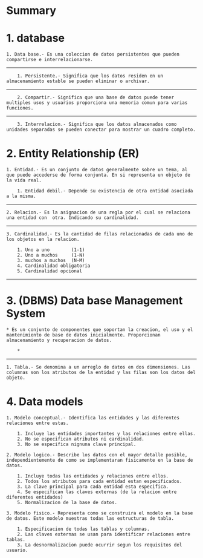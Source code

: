 # Summary

# 1. database
    1. Data base.- Es una coleccion de datos persistentes que pueden compartirse e interrelacionarse.
***
        1. Persistente.- Significa que los datos residen en un almacenamiento estable se pueden eliminar o archivar.
***
        2. Compartir.- Significa que una base de datos puede tener multiples usos y usuarios proporciona una memoria comun para varias funciones.
***
        3. Interrelacion.- Significa que los datos almacenados como unidades separadas se pueden conectar para mostrar un cuadro completo.


# 2. Entity Relationship (ER)
    1. Entidad.- Es un conjunto de datos generalmente sobre un tema, al que puede accederse de forma conjunta. En si representa un objeto de la vida real.

        1. Entidad debil.- Depende su existencia de otra entidad asociada a la misma.
***
    2. Relacion.- Es la asignacion de una regla por el cual se relaciona una entidad con  otra. Indicando su cardinalidad.
***
    3. Cardinalidad.- Es la cantidad de filas relacionadas de cada uno de los objetos en la relacion.

        1. Uno a uno        (1-1)
        2. Uno a muchos     (1-N)
        3. muchos a muchos  (N-M)
        4. Cardinalidad obligatoria
        5. Cardinalidad opcional
***
# 3. (DBMS) Data base Management System
    * Es un conjunto de componentes que soportan la creacion, el uso y el mantenimiento de base de datos inicialmente. Proporcionan almacenamiento y recuperacion de datos.
    
        *
***
    1. Tabla.- Se denomina a un arreglo de datos en dos dimensiones. Las columnas son los atributos de la entidad y las filas son los datos del objeto.

# 4. Data models
    1. Modelo conceptual.- Identifica las entidades y las diferentes relaciones entre estas.

        1. Incluye las entidades importantes y las relaciones entre ellas.
        2. No se especifican atributos ni cardinalidad.
        3. No se especifica nignuna clave principal.

    2. Modelo logico.- Describe los datos con el mayor detalle posible, independientemente de como se implementaran fisicamente en la base de datos.

        1. Incluye todas las entidades y relaciones entre ellos.
        2. Todos los atributos para cada entidad estan especificados.
        3. La clave principal para cada entidad esta especifica.
        4. Se especifican las claves externas (de la relacion entre diferentes entidades)
        5. Normalizacion de la base de datos.

    3. Modelo fisico.- Representa como se construira el modelo en la base de datos. Este modelo muestras todas las estructuras de tabla.

        1. Especificacion de todas las tablas y columnas.
        2. Las claves externas se usan para identificar relaciones entre tablas.
        3. La desnormalizacion puede ocurrir segun los requisitos del usuario.
